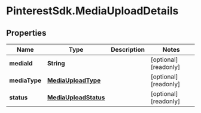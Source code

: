 # PinterestSdk.MediaUploadDetails

## Properties

Name | Type | Description | Notes
------------ | ------------- | ------------- | -------------
**mediaId** | **String** |  | [optional] [readonly] 
**mediaType** | [**MediaUploadType**](MediaUploadType.md) |  | [optional] [readonly] 
**status** | [**MediaUploadStatus**](MediaUploadStatus.md) |  | [optional] [readonly] 


